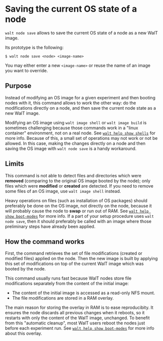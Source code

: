 # Saving the current OS state of a node

`walt node save` allows to save the current OS state of a node as a new WalT image.

Its prototype is the following:
```
$ walt node save <node> <image-name>
```

You may either enter a new `<image-name>` or reuse the name of an image you want
to override.


## Purpose

Instead of modifying an OS image for a given experiment and then booting nodes with it,
this command allows to work the other way: do the modifications directly on a node,
and then save the current node state as a new WalT image.

Modifying an OS image using `walt image shell` or `walt image build` is sometimes
challenging because those commands work in a "linux container" environment, not on
a real node. See [`walt help show shells`](shells.md) for more info. Because of this, a small
set of operations may not work or not be allowed.
In this case, making the changes directly on a node and then saving the OS image with
`walt node save` is a handy workaround.


## Limits

This command is not able to detect files and directories which were **removed**
(comparing to the original OS image booted by the node); only files which were
**modified** or **created** are detected.
If you need to remove some files of an OS image, use `walt image shell` instead.

Heavy operations on files (such as installation of OS packages) should preferably
be done on the OS image, not directly on the node, because it will probably cause
the node to **swap** or run out of RAM. See [`walt help show boot-modes`](boot-modes.md) for
more info. If a part of your setup procedure uses `walt node save`, then it should
preferably be called with an image where those preliminary steps have already been
applied.


## How the command works

First, the command retrieves the set of file modifications (created or modified files)
applied on the node.
Then the new image is built by applying this set of modifications on top of the
current WalT image which was booted by the node.

This command usually runs fast because WalT nodes store file modifications separately
from the content of the initial image:
* The content of the initial image is accessed as a read-only NFS mount.
* The file modifications are stored in a RAM overlay.

The main reason for storing the overlay in RAM is to ease reproducibity. It ensures
the node discards all previous changes when it reboots, so it restarts with only the
content of the WalT image, unchanged.
To benefit from this "automatic cleanup", most WalT users reboot the nodes just before
each experiment run.
See [`walt help show boot-modes`](boot-modes.md) for more info about this overlay.

